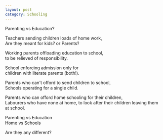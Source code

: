 ```yaml
---
layout: post
category: Schooling
---
```


Parenting vs Education?

Teachers sending children loads of home work, <br>
Are they meant for kids? or Parents?

Working parents offloading education to school, <br>
to be relieved of responsibility.

School enforcing admission only for <br>
children with literate parents (both!).

Parents who can't offord to send children to school, <br>
Schools operating for a single child.

Parents who can offord home schooling for their children, <br>
Labourers who have none at home, to look after their children leaving them at school.

Parenting vs Education <br>
Home vs Schools

Are they any different?